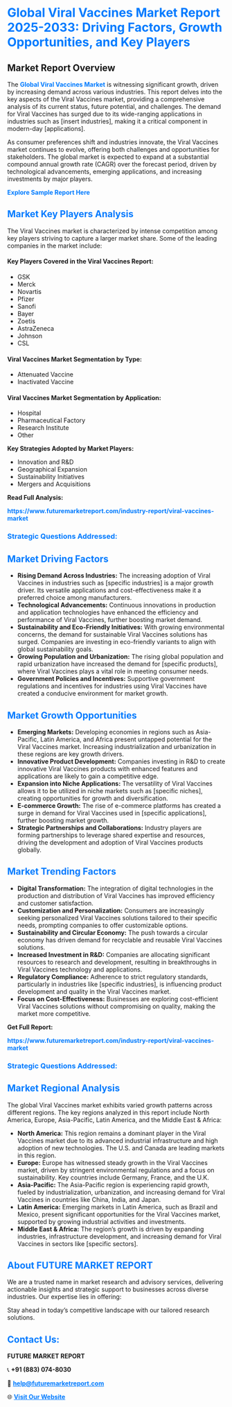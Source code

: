 <h1 style="color: #007BFF;">Global Viral Vaccines Market Report 2025-2033: Driving Factors, Growth Opportunities, and Key Players</h1>

<section id="overview">
<h2>Market Report Overview</h2>
<p>The <a href="https://www.futuremarketreport.com/industry-report/viral-vaccines-market" style="color: #007BFF; text-decoration: none;"><strong>Global Viral Vaccines Market</strong></a> is witnessing significant growth, driven by increasing demand across various industries. This report delves into the key aspects of the Viral Vaccines market, providing a comprehensive analysis of its current status, future potential, and challenges. The demand for Viral Vaccines has surged due to its wide-ranging applications in industries such as [insert industries], making it a critical component in modern-day [applications].</p>
<p>As consumer preferences shift and industries innovate, the Viral Vaccines market continues to evolve, offering both challenges and opportunities for stakeholders. The global market is expected to expand at a substantial compound annual growth rate (CAGR) over the forecast period, driven by technological advancements, emerging applications, and increasing investments by major players.</p>
</section>

<section id="overview">
<p><a href="https://www.futuremarketreport.com/request-sample/reportId=85319" style="color: #007BFF; text-decoration: none;"><strong>Explore Sample Report Here</strong></a></p>
</section>

<section id="key-players">
<h2 style="color: #007BFF;">Market Key Players Analysis</h2>
<p>The Viral Vaccines market is characterized by intense competition among key players striving to capture a larger market share. Some of the leading companies in the market include:</p>
<h4>Key Players Covered in the Viral Vaccines Report:</h4>
<ul><li>GSK</li><li>Merck</li><li>Novartis</li><li>Pfizer</li><li>Sanofi</li><li>Bayer</li><li>Zoetis</li><li>AstraZeneca</li><li>Johnson</li><li>CSL</li></ul>
<h4>Viral Vaccines Market Segmentation by Type:</h4>
<ul><li>Attenuated Vaccine</li><li>Inactivated Vaccine</li></ul>

<h4>Viral Vaccines Market Segmentation by Application:</h4>
<ul><li>Hospital</li><li>Pharmaceutical Factory</li><li>Research Institute</li><li>Other</li></ul>
<p><strong>Key Strategies Adopted by Market Players:</strong></p>
<ul>
<li>Innovation and R&D</li>
<li>Geographical Expansion</li>
<li>Sustainability Initiatives</li>
<li>Mergers and Acquisitions</li>
</ul>
</section>

<section>
<p><strong>Read Full Analysis: </strong></p><a href="https://www.futuremarketreport.com/industry-report/viral-vaccines-market" style="color: #007BFF; text-decoration: none;"><strong>https://www.futuremarketreport.com/industry-report/viral-vaccines-market</strong></a>
<h3 style="color: #007BFF;">Strategic Questions Addressed:</h3>
</section>

<section id="driving-factors">
<h2 style="color: #007BFF;">Market Driving Factors</h2>
<ul>
<li><strong>Rising Demand Across Industries:</strong> The increasing adoption of Viral Vaccines in industries such as [specific industries] is a major growth driver. Its versatile applications and cost-effectiveness make it a preferred choice among manufacturers.</li>
<li><strong>Technological Advancements:</strong> Continuous innovations in production and application technologies have enhanced the efficiency and performance of Viral Vaccines, further boosting market demand.</li>
<li><strong>Sustainability and Eco-Friendly Initiatives:</strong> With growing environmental concerns, the demand for sustainable Viral Vaccines solutions has surged. Companies are investing in eco-friendly variants to align with global sustainability goals.</li>
<li><strong>Growing Population and Urbanization:</strong> The rising global population and rapid urbanization have increased the demand for [specific products], where Viral Vaccines plays a vital role in meeting consumer needs.</li>
<li><strong>Government Policies and Incentives:</strong> Supportive government regulations and incentives for industries using Viral Vaccines have created a conducive environment for market growth.</li>
</ul>
</section>

<section id="growth-opportunities">
<h2 style="color: #007BFF;">Market Growth Opportunities</h2>
<ul>
<li><strong>Emerging Markets:</strong> Developing economies in regions such as Asia-Pacific, Latin America, and Africa present untapped potential for the Viral Vaccines market. Increasing industrialization and urbanization in these regions are key growth drivers.</li>
<li><strong>Innovative Product Development:</strong> Companies investing in R&D to create innovative Viral Vaccines products with enhanced features and applications are likely to gain a competitive edge.</li>
<li><strong>Expansion into Niche Applications:</strong> The versatility of Viral Vaccines allows it to be utilized in niche markets such as [specific niches], creating opportunities for growth and diversification.</li>
<li><strong>E-commerce Growth:</strong> The rise of e-commerce platforms has created a surge in demand for Viral Vaccines used in [specific applications], further boosting market growth.</li>
<li><strong>Strategic Partnerships and Collaborations:</strong> Industry players are forming partnerships to leverage shared expertise and resources, driving the development and adoption of Viral Vaccines products globally.</li>
</ul>
</section>

<section id="trending-factors">
<h2 style="color: #007BFF;">Market Trending Factors</h2>
<ul>
<li><strong>Digital Transformation:</strong> The integration of digital technologies in the production and distribution of Viral Vaccines has improved efficiency and customer satisfaction.</li>
<li><strong>Customization and Personalization:</strong> Consumers are increasingly seeking personalized Viral Vaccines solutions tailored to their specific needs, prompting companies to offer customizable options.</li>
<li><strong>Sustainability and Circular Economy:</strong> The push towards a circular economy has driven demand for recyclable and reusable Viral Vaccines solutions.</li>
<li><strong>Increased Investment in R&D:</strong> Companies are allocating significant resources to research and development, resulting in breakthroughs in Viral Vaccines technology and applications.</li>
<li><strong>Regulatory Compliance:</strong> Adherence to strict regulatory standards, particularly in industries like [specific industries], is influencing product development and quality in the Viral Vaccines market.</li>
<li><strong>Focus on Cost-Effectiveness:</strong> Businesses are exploring cost-efficient Viral Vaccines solutions without compromising on quality, making the market more competitive.</li>
</ul>
</section>

<section>
<p><strong>Get Full Report: </strong></p><a href="https://www.futuremarketreport.com/industry-report/viral-vaccines-market" style="color: #007BFF; text-decoration: none;"><strong>https://www.futuremarketreport.com/industry-report/viral-vaccines-market</strong></a>
<h3 style="color: #007BFF;">Strategic Questions Addressed:</h3>
</section>


<section id="regional-analysis">
<h2 style="color: #007BFF;">Market Regional Analysis</h2>
<p>The global Viral Vaccines market exhibits varied growth patterns across different regions. The key regions analyzed in this report include North America, Europe, Asia-Pacific, Latin America, and the Middle East & Africa:</p>
<ul>
<li><strong>North America:</strong> This region remains a dominant player in the Viral Vaccines market due to its advanced industrial infrastructure and high adoption of new technologies. The U.S. and Canada are leading markets in this region.</li>
<li><strong>Europe:</strong> Europe has witnessed steady growth in the Viral Vaccines market, driven by stringent environmental regulations and a focus on sustainability. Key countries include Germany, France, and the U.K.</li>
<li><strong>Asia-Pacific:</strong> The Asia-Pacific region is experiencing rapid growth, fueled by industrialization, urbanization, and increasing demand for Viral Vaccines in countries like China, India, and Japan.</li>
<li><strong>Latin America:</strong> Emerging markets in Latin America, such as Brazil and Mexico, present significant opportunities for the Viral Vaccines market, supported by growing industrial activities and investments.</li>
<li><strong>Middle East & Africa:</strong> The region’s growth is driven by expanding industries, infrastructure development, and increasing demand for Viral Vaccines in sectors like [specific sectors].</li>
</ul>
</section>

<footer>
<h2 style="color: #007BFF;">About FUTURE MARKET REPORT</h2>
<p>We are a trusted name in market research and advisory services, delivering actionable insights and strategic support to businesses across diverse industries. Our expertise lies in offering:</p>

<p>Stay ahead in today’s competitive landscape with our tailored research solutions.</p>

<h2 style="color: #007BFF;">Contact Us:</h2>
<p><strong>FUTURE MARKET REPORT</strong></p>
<p>📞 <strong>+91 (883) 074-8030</strong></p>
<p>📧 <strong><a href="mailto:help@futuremarketreport.com" style="color: #007BFF;">help@futuremarketreport.com</a></strong></p>
<p>🌐 <strong><a href="https://www.futuremarketreport.com/" style="color: #007BFF;">Visit Our Website</a></strong></p>
</footer>